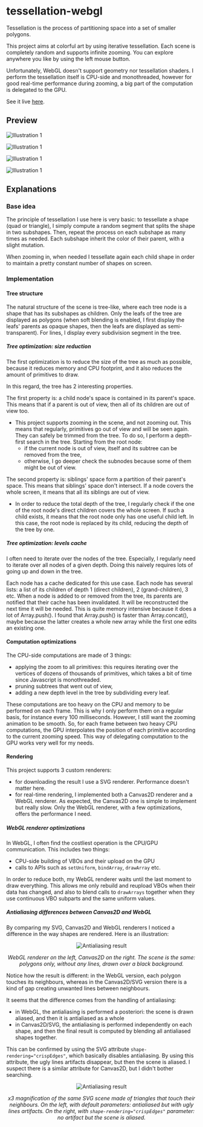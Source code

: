 # tessellation-webgl
Tessellation is the process of partitioning space into a set of smaller polygons.

This project aims at colorful art by using iterative tessellation. Each scene is completely random and supports infinite zooming. You can explore anywhere you like by using the left mouse button.

Unfortunately, WebGL doesn't support geometry nor tessellation shaders. I perform the tessellation itself is CPU-side and monothreaded, however for good real-time performance during zooming, a big part of the computation is delegated to the GPU.

See it live [here](https://piellardj.github.io/tessellation-webgl/).

## Preview

![Illustration 1](src/readme/illustration_1.jpg)

![Illustration 1](src/readme/illustration_2.jpg)

![Illustration 1](src/readme/illustration_3.jpg)

![Illustration 1](src/readme/illustration_4.jpg)

## Explanations
### Base idea

The principle of tessellation I use here is very basic: to tessellate a shape (quad or triangle), I simply compute a random segment that splits the shape in two subshapes. Then, repeat the process on each subshape as many times as needed. Each subshape inherit the color of their parent, with a slight mutation.

When zooming in, when needed I tessellate again each child shape in order to maintain a pretty constant number of shapes on screen.

### Implementation

#### Tree structure
The natural structure of the scene is tree-like, where each tree node is a shape that has its subshapes as children. Only the leafs of the tree are displayed as polygons (when soft blending is enabled, I first display the leafs' parents as opaque shapes, then the leafs are displayed as semi-transparent). For lines, I display every subdivision segment in the tree.

##### Tree optimization: size reduction
The first optimization is to reduce the size of the tree as much as possible, because it reduces memory and CPU footprint, and it also reduces the amount of primitives to draw.

In this regard, the tree has 2 interesting properties.

The first property is: a child node's space is contained in its parent's space. This means that if a parent is out of view, then all of its children are out of view too.
- This project supports zooming in the scene, and not zooming out. This means that regularly, primitives go out of view and will be seen again. They can safely be trimmed from the tree. To do so, I perform a depth-first search in the tree. Starting from the root node:
    - if the current node is out of view, itself and its subtree can be removed from the tree,
    - otherwise, I go deeper check the subnodes because some of them might be out of view.

The second property is: siblings' space form a partition of their parent's space. This means that siblings' space don't intersect. If a node covers the whole screen, it means that all its siblings are out of view.
- In order to reduce the total depth of the tree, I regularly check if the one of the root node's direct children covers the whole screen. If such a child exists, it means that the root node only has one useful child left. In this case, the root node is replaced by its child, reducing the depth of the tree by one.

##### Tree optimization: levels cache
I often need to iterate over the nodes of the tree. Especially, I regularly need to iterate over all nodes of a given depth. Doing this naively requires lots of going up and down in the tree.

Each node has a cache dedicated for this use case. Each node has several lists: a list of its children of depth 1 (direct children), 2 (grand-children), 3 etc. When a node is added to or removed from the tree, its parents are notified that their cache has been invalidated. It will be reconstructed the next time it will be needed. This is quite memory intensive because it does a lot of Array.push(). I found that Array.push() is faster than Array.concat(), maybe because the latter creates a whole new array while the first one edits an existing one.

#### Computation optimizations
The CPU-side computations are made of 3 things:
- applying the zoom to all primitives: this requires iterating over the vertices of dozens of thousands of primitives, which takes a bit of time since Javascript is monothreaded.
- pruning subtrees that went out of view,
- adding a new depth level in the tree by subdividing every leaf.

These computations are too heavy on the CPU and memory to be performed on each frame. This is why I only perform them on a regular basis, for instance every 100 milliseconds. However, I still want the zooming animation to be smooth. So, for each frame between two heavy CPU computations, the GPU interpolates the position of each primitive according to the current zooming speed. This way of delegating computation to the GPU works very well for my needs.

#### Rendering
This project supports 3 custom renderers:
 - for downloading the result I use a SVG renderer. Performance doesn't matter here.
 - for real-time rendering, I implemented both a Canvas2D renderer and a WebGL renderer. As expected, the Canvas2D one is simple to implement but really slow. Only the WebGL renderer, with a few optimizations, offers the performance I need.


##### WebGL renderer optimizations
In WebGL, I often find the costliest operation is the CPU/GPU communication. This includes two things:
- CPU-side building of VBOs and their upload on the GPU
- calls to APIs such as `setUniform`, `bindArray`, `drawArray` etc.

In order to reduce both, my WebGL renderer waits until the last moment to draw everything. This allows me only rebuild and reupload VBOs when their data has changed, and also to blend calls to `drawArrays` together when they use continuous VBO subparts and the same uniform values.

##### Antialiasing differences between Canvas2D and WebGL
By comparing my SVG, Canvas2D and WebGL renderers I noticed a difference in the way shapes are rendered. Here is an illustration:

<div style="text-align:center">
    <img alt="Antialiasing result" src="src/readme/renderers_comparison.png"/>
    <p>
        <i>WebGL renderer on the left, Canvas2D on the right. The scene is the same: polygons only, without any lines, drawn over a black background.</i>
    </p>
</div>

Notice how the result is different: in the WebGL version, each polygon touches its neighbours, whereas in the Canvas2D/SVG version there is a kind of gap creating unwanted lines between neighbours.

It seems that the difference comes from the handling of antialiasing:
- in WebGL, the antialiasing is performed a posteriori: the scene is drawn aliased, and then it is antialiased as a whole
- in Canvas2D/SVG, the antialiasing is performed independently on each shape, and then the final result is computed by blending all antialiased shapes together.

This can be confirmed by using the SVG attribute `shape-rendering="crispEdges"`, which basically disables antialiasing. By using this attribute, the ugly lines artifacts disappear, but then the scene is aliased. I suspect there is a similar attribute for Canvas2D, but I didn't bother searching.

<div style="text-align:center">
    <img alt="Antialiasing result" src="src/readme/renderer_svg_antialiasing.png"/>
    <p>
        <i>x3 magnification of the same SVG scene made of triangles that touch their neighbours. On the left, with default parameters: antialiased but with ugly lines artifacts. On the right, with <code>shape-rendering="crispEdges"</code> parameter: no artifact but the scene is aliased.</i>
    </p>
</div>